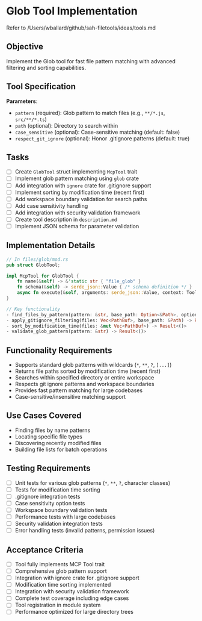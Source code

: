 # Glob Tool Implementation

Refer to /Users/wballard/github/sah-filetools/ideas/tools.md

## Objective
Implement the Glob tool for fast file pattern matching with advanced filtering and sorting capabilities.

## Tool Specification
**Parameters**:
- `pattern` (required): Glob pattern to match files (e.g., `**/*.js`, `src/**/*.ts`)
- `path` (optional): Directory to search within
- `case_sensitive` (optional): Case-sensitive matching (default: false)
- `respect_git_ignore` (optional): Honor .gitignore patterns (default: true)

## Tasks
- [ ] Create `GlobTool` struct implementing `McpTool` trait
- [ ] Implement glob pattern matching using `glob` crate
- [ ] Add integration with `ignore` crate for .gitignore support
- [ ] Implement sorting by modification time (recent first)
- [ ] Add workspace boundary validation for search paths
- [ ] Add case sensitivity handling
- [ ] Add integration with security validation framework
- [ ] Create tool description in `description.md`
- [ ] Implement JSON schema for parameter validation

## Implementation Details
```rust
// In files/glob/mod.rs
pub struct GlobTool;

impl McpTool for GlobTool {
    fn name(&self) -> &'static str { "file_glob" }
    fn schema(&self) -> serde_json::Value { /* schema definition */ }
    async fn execute(&self, arguments: serde_json::Value, context: ToolContext) -> Result<CallToolResult>;
}

// Key functionality
- find_files_by_pattern(pattern: &str, base_path: Option<&Path>, options: GlobOptions) -> Result<Vec<PathBuf>>
- apply_gitignore_filtering(files: Vec<PathBuf>, base_path: &Path) -> Result<Vec<PathBuf>>
- sort_by_modification_time(files: &mut Vec<PathBuf>) -> Result<()>
- validate_glob_pattern(pattern: &str) -> Result<()>
```

## Functionality Requirements
- Supports standard glob patterns with wildcards (`*`, `**`, `?`, `[...]`)
- Returns file paths sorted by modification time (recent first)
- Searches within specified directory or entire workspace
- Respects git ignore patterns and workspace boundaries
- Provides fast pattern matching for large codebases
- Case-sensitive/insensitive matching support

## Use Cases Covered
- Finding files by name patterns
- Locating specific file types
- Discovering recently modified files
- Building file lists for batch operations

## Testing Requirements
- [ ] Unit tests for various glob patterns (`*`, `**`, `?`, character classes)
- [ ] Tests for modification time sorting
- [ ] .gitignore integration tests
- [ ] Case sensitivity option tests
- [ ] Workspace boundary validation tests
- [ ] Performance tests with large codebases
- [ ] Security validation integration tests
- [ ] Error handling tests (invalid patterns, permission issues)

## Acceptance Criteria
- [ ] Tool fully implements MCP Tool trait
- [ ] Comprehensive glob pattern support
- [ ] Integration with ignore crate for .gitignore support
- [ ] Modification time sorting implemented
- [ ] Integration with security validation framework
- [ ] Complete test coverage including edge cases
- [ ] Tool registration in module system
- [ ] Performance optimized for large directory trees